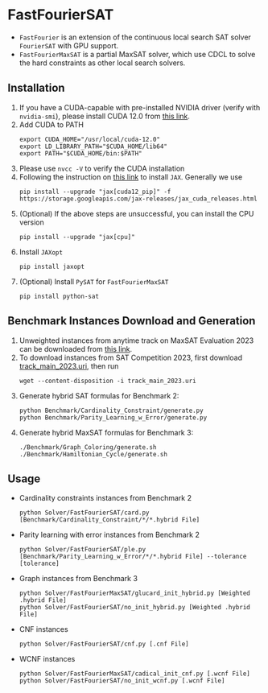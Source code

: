 # FastFourierSAT
- `FastFourier` is an extension of the continuous local search SAT solver `FourierSAT` with GPU support.
- `FastFourierMaxSAT` is a partial MaxSAT solver, which use CDCL to solve the hard constraints as other local search solvers. 

## Installation

1. If you have a CUDA-capable with pre-installed NVIDIA driver (verify with `nvidia-smi`), please install CUDA 12.0 from [this link](https://developer.nvidia.com/cuda-downloads).
2. Add CUDA to PATH
    ```
    export CUDA_HOME="/usr/local/cuda-12.0"
    export LD_LIBRARY_PATH="$CUDA_HOME/lib64"
    export PATH="$CUDA_HOME/bin:$PATH"
    ```
3. Please use `nvcc -V` to verify the CUDA installation
4. Following the instruction on [this link](https://github.com/google/jax#installation) to install `JAX`. Generally we use
    ```
    pip install --upgrade "jax[cuda12_pip]" -f https://storage.googleapis.com/jax-releases/jax_cuda_releases.html
    ```
5. (Optional) If the above steps are unsuccessful, you can install the CPU version
    ```
    pip install --upgrade "jax[cpu]"
    ```
6. Install `JAXopt`
    ```
    pip install jaxopt
    ```
7. (Optional) Install `PySAT` for `FastFourierMaxSAT`
    ```
    pip install python-sat
    ```

## Benchmark Instances Download and Generation
1. Unweighted instances from anytime track on MaxSAT Evaluation 2023 can be downloaded from [this link](https://www.cs.helsinki.fi/group/coreo/MSE2023-anytime-instances/MSE2023-anytime-UW-benchmarks.zip).
2. To download instances from SAT Competition 2023, first download [track_main_2023.uri](https://benchmark-database.de/getinstances?track=main_2023), then run
    ```
    wget --content-disposition -i track_main_2023.uri
    ```
3. Generate hybrid SAT formulas for Benchmark 2:
    ```
    python Benchmark/Cardinality_Constraint/generate.py
    python Benchmark/Parity_Learning_w_Error/generate.py
    ```
4. Generate hybrid MaxSAT formulas for Benchmark 3:
    ```
    ./Benchmark/Graph_Coloring/generate.sh
    ./Benchmark/Hamiltonian_Cycle/generate.sh
    ```

## Usage
- Cardinality constraints instances from Benchmark 2
    ```
    python Solver/FastFourierSAT/card.py [Benchmark/Cardinality_Constraint/*/*.hybrid File]
    ```
- Parity learning with error instances from Benchmark 2
    ```
    python Solver/FastFourierSAT/ple.py [Benchmark/Parity_Learning_w_Error/*/*.hybrid File] --tolerance [tolerance]
    ```
- Graph instances from Benchmark 3
    ```
    python Solver/FastFourierMaxSAT/glucard_init_hybrid.py [Weighted .hybrid File]
    python Solver/FastFourierSAT/no_init_hybrid.py [Weighted .hybrid File]
    ```
- CNF instances
    ```
    python Solver/FastFourierSAT/cnf.py [.cnf File]
    ```
- WCNF instances
    ```
    python Solver/FastFourierMaxSAT/cadical_init_cnf.py [.wcnf File]
    python Solver/FastFourierSAT/no_init_wcnf.py [.wcnf File]
    ```


